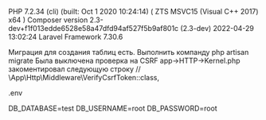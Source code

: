 PHP 7.2.34 (cli) (built: Oct  1 2020 10:24:14) ( ZTS MSVC15 (Visual C++ 2017) x64 )
Composer version 2.3-dev+f1f013edde6528e58a47dfd94af527f5b9af801c (2.3-dev) 2022-04-29 13:02:24
Laravel Framework 7.30.6

Миграция для создания таблиц есть. Выполнить компанду php artisan migrate
Была выключена проверка на CSRF app->HTTP->Kernel.php закоментировал следующую строку
            // \App\Http\Middleware\VerifyCsrfToken::class,

.env

DB_DATABASE=test
DB_USERNAME=root
DB_PASSWORD=root
